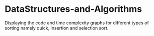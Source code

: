 # DataStructures-and-Algorithms

Displaying the code and time complexity graphs for different types of sorting namely quick, insertion and selection sort.
